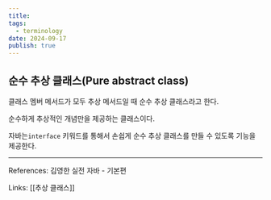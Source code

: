 ```yaml
---
title:
tags:
  - terminology
date: 2024-09-17
publish: true
---
```


## 순수 추상 클래스(Pure abstract class)

클래스 멤버 메서드가 모두 추상 메서드일 때 순수 추상 클래스라고 한다.

순수하게 추상적인 개념만을 제공하는 클래스이다.

자바는`interface` 키워드를 통해서 손쉽게 순수 추상 클래스를 만들 수 있도록 기능을 제공한다.

---

References: 김영한 실전 자바 - 기본편

Links: [[추상 클래스]]
